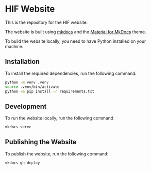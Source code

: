 # HIF Website

This is the repository for the HIF website.

The website is built using [mkdocs](https://www.mkdocs.org/) and the [Material
for MkDocs](https://squidfunk.github.io/mkdocs-material/) theme.

To build the website locally, you need to have Python installed on your machine.

## Installation

To install the required dependencies, run the following command:

```bash
python -m venv .venv
source .venv/bin/activate
python -m pip install -r requirements.txt
```

## Development

To run the website locally, run the following command:

```bash
mkdocs serve
```

## Publishing the Website

To publish the website, run the following command:

```bash
mkdocs gh-deploy
```
